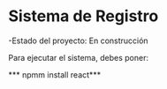<h1> Sistema de Registro </h1>

-Estado del proyecto: En construcción

Para ejecutar el sistema, debes poner: 

*** npmm install react***
